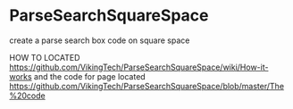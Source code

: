 ParseSearchSquareSpace
======================

create a parse search box code on square space

HOW TO LOCATED 
https://github.com/VikingTech/ParseSearchSquareSpace/wiki/How-it-works
and the code for page located
https://github.com/VikingTech/ParseSearchSquareSpace/blob/master/The%20code
